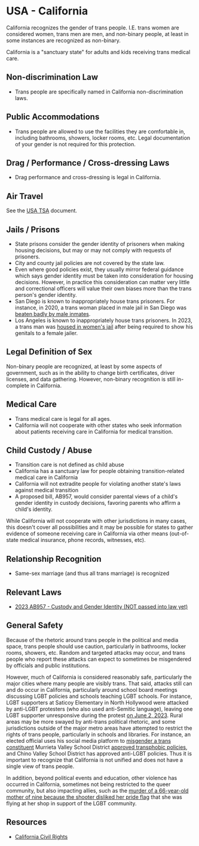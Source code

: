 # USA - California

California recognizes the gender of trans people. I.E. trans women are
considered women, trans men are men, and non-binary people, at least in
some instances are recognized as non-binary.

California is a "sanctuary state" for adults and kids receiving trans medical
care.

## Non-discrimination Law

 * Trans people are specifically named in California non-discrimination laws.

## Public Accommodations

 * Trans people are allowed to use the facilities they are comfortable
   in, including bathrooms, showers, locker rooms, etc.  Legal
   documentation of your gender is not required for this protection.

## Drag / Performance / Cross-dressing Laws

 * Drag performance and cross-dressing is legal in California.

## Air Travel

See the [USA TSA](../notes/tsa.md) document.

## Jails / Prisons

 * State prisons consider the gender identity of prisoners when making
   housing decisions, but may or may not comply with requests of
   prisoners.
 * City and county jail policies are not covered by the state law.
 * Even where good policies exist, they usually mirror federal guidance
   which says gender identity must be taken into consideration for
   housing decisions. However, in practice this consideration can matter
   very little and correctional officers will value their own biases
   more than the trans person's gender identity.
 * San Diego is known to inappropriately house trans prisoners. For instance,
   in 2020, a trans woman placed in male jail in San Diego was [beaten badly
   by male inmates](https://www.10news.com/news/local-news/san-diego-news/transgender-woman-recalls-beating-in-san-diego-county-jail).
 * Los Angeles is known to inappropriately house trans prisoners. In
   2023, a trans man was [housed in women's jail](https://news.yahoo.com/cant-die-video-shows-trans-100029056.html)
   after being required to show his genitals to a female jailer.

## Legal Definition of Sex

Non-binary people are recognized, at least by some aspects of
government, such as in the ability to change birth certificates,
driver licenses, and data gathering. However, non-binary recognition is
still in-complete in California.

## Medical Care

 * Trans medical care is legal for all ages.
 * California will not cooperate with other states who seek information
   about patients receiving care in California for medical transition.

## Child Custody / Abuse

 * Transition care is not defined as child abuse
 * California has a sanctuary law for people obtaining transition-related
   medical care in California
 * California will not extradite people for violating another state's laws
   against medical transition
 * A proposed bill, AB957, would consider parental views of a child's
   gender identity in custody decisions, favoring parents who affirm a
   child's identity.

While California will not cooperate with other jurisdictions in many
cases, this doesn't cover all possibilities and it may be possible for
states to gather evidence of someone receiving care in California via
other means (out-of-state medical insurance, phone records, witnesses,
etc).
 
## Relationship Recognition

 * Same-sex marriage (and thus all trans marriage) is recognized

## Relevant Laws

 * [2023 AB957 - Custody and Gender Identity (NOT passed into law yet)](https://leginfo.legislature.ca.gov/faces/billHistoryClient.xhtml?bill_id=202320240AB957)

## General Safety

Because of the rhetoric around trans people in the political and media
space, trans people should use caution, particularly in bathrooms,
locker rooms, showers, etc.  Random and targeted attacks may occur, and
trans people who report these attacks can expect to sometimes be misgendered
by officials and public institutions.

However, much of California is considered reasonably safe, particularly
the major cities where many people are visibly trans. That said, attacks
still can and do occur in California, particularly around school board
meetings discussing LGBT policies and schools teaching LGBT schools. For
instance, LGBT supporters at Saticoy Elementary in North Hollywood were
attacked by anti-LGBT protesters (who also used anti-Semitic language),
leaving one LGBT supporter unresponsive during the protest [on June 2,
2023](https://www.thedailybeast.com/saticoy-elementary-school-pride-assembly-protest-erupts-in-violence).
Rural areas may be more swayed by anti-trans political rhetoric, and some
jurisdictions outside of the major metro areas have attempted to restrict
the rights of trans people, particularly in schools and libraries. For
instance, an elected official uses his social media platform to [misgender a trans
constituent](https://krcrtv.com/news/local/shasta-county-office-of-education-board-member-faces-possible-censure)
Murrieta Valley School District [approved transphobic
policies](https://www.advocate.com/education/murrieta-valley-outing-transgender-students),
and Chino Valley School District has approved anti-LGBT policies.  Thus it is
important to recognize that California is not unified and does not have a
single view of trans people.

In addition, beyond political events and education, other violence has
occurred in California, sometimes not being restricted to the queer
community, but also impacting allies, such as the [murder of a
66-year-old mother of nine because the shooter disliked her pride
flag](https://www.npr.org/2023/08/20/1194932544/lauri-carleton-california-store-owner-killed-pride-flag-lgbtq)
that she was flying at her shop in support of the LGBT community.

## Resources

 * [California Civil Rights](https://oag.ca.gov/civil)
